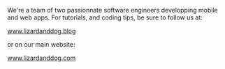 We're a team of two passionnate software engineers developping mobile and web apps.
For tutorials, and coding tips, be sure to follow us at:

www.lizardanddog.blog

or on our main website:

www.lizardanddog.com

<!---
lizardanddog/lizardanddog is a ✨ special ✨ repository because its `README.md` (this file) appears on your GitHub profile.
You can click the Preview link to take a look at your changes.
--->
